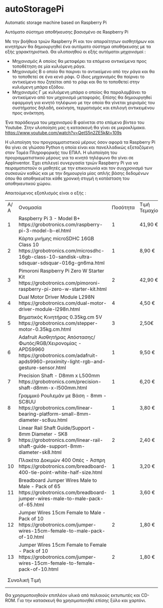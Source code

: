 # autoStoragePi
Automatic storage machine based on Raspberry Pi

Αυτόματο σύστημα αποθήκευσης βασισμένο σε Raspberry Pi

Με την βοήθεια τριών Raspberry Pi και τον απαραίτητων αισθητήρων και κινητήρων θα δημιουργηθεί ένα αυτόματο σύστημα αποθήκευσης με τα εξής χαρακτηριστικά. Θα υλοποιηθού οι εξής αυτόματοι μηχανισμοί :
- Μηχανισμός Α οποίος θα μεταφέρει τα επόμενα αντικείμενα προς τοποθέτηση σε μία κυλιόμενη ράγα.
- Μηχανισμός Β ο οποίο θα παιρνει το αντικείμενο από την ράγα και θα το τοποθετεί σε ένα κενό ράφι. Ο ίδιος μηχανισμός θα παίρνει το αντικείμενο που ζητείται από το ράφι και θα το τοποθετεί στην κυλιόμενη μπάρα εξόδου.
- Μηχανισμός Γ με κυλιόμενη μπάρα ο οποίος θα παραλαμβάνει το αντικείμενο από τον μηχανισμό μεταφοράς. Επίσης θα δημιουργηθεί εφαρμογή για κινητό τηλέφωνο με την οποία θα γίνεται χειρισμός του συστήματος δηλαδή, εκκίνηση, τερματισμός και επιλογή αντικειμένου προς ανάκτηση.

Ένα παράδειγμα του μηχανισμού Β φαίνεται στο επόμενο βίντεο του Youtube. Στην υλοποίηση μας η κατασκευή θα γίνει σε μικροκλίμακα.
https://www.youtube.com/watch?v=QetS5n2ZE5k&t=109s

Η υλοποίηση του προγραμματιστικού μέρους όσον αφορά τα Raspberry Pi θα γίνει σε γλώσσα Python η οποία είναι και πανελλαδικώς εξεταζόμενη στον Τομέα Πληροφορικής του ΕΠΑΛ. Η υλοποίηση του προγραμματιστικού μέρους για το κινητό τηλέφωνο θα γίνει σε AppInventor. Έχει επιλεγεί συνεργασία τριών Raspberry Pi για να πειραματιστούν οι μαθητές με την επικοινωνία και τον συγχρονισμό των συσκευών καθώς και με την δημιουργία μίας απλής βάσης δεδομένων όπου θα αποθηκευέται κάθε χρονική στιγμή η κατάσταση του αποθηκευτικού χώρου.

Απαιτούμενος εξοπλισμός είναι ο εξής :

<table>
  <tr>
    <td>Α/Α</td>
    <td>Ονομασία</td>
    <td>Ποσότητα</td>
    <td>Τιμή Τεμαχίου</td>
    <td>Σύνολο Τιμής</td>
  </tr>
  <tr>
    <td>1</td>
    <td>
      Raspberry Pi 3 - Model B+</br>
      https://grobotronics.com/raspberry-pi-3-model-b-el.html
    </td>
    <td>1</td>
    <td>41,90 €</td>
    <td>41,90 €</td>
  </tr>
  <tr>
    <td>2</td>
    <td>Κάρτα μνήμης microSDHC 16GB Class 10</br>
    https://grobotronics.com/microsdhc-16gb-class-10-sandisk-ultra-sdsquar-sdsquar-016g-gn6ma.html
    </td>
    <td>1</td>
    <td>8,90 €</td>
    <td>8,90 €</td>
  </tr>
  <tr>
    <td>3</td>
    <td>Pimoroni Raspberry Pi Zero W Starter Kit</br>
    https://grobotronics.com/pimoroni-raspberry-pi-zero-w-starter-kit.html
    </td>
    <td>2</td>
    <td>42,90 €</td>
    <td>85,80 €</td>
  </tr>
  <tr>
    <td>4</td>
    <td>Dual Motor Driver Module L298N</br>
    https://grobotronics.com/dual-motor-driver-module-l298n.html
  </td>
    <td>4</td>
    <td>4,50 €</td>
    <td>18,00 €</td>
  </tr>
  <tr>
    <td>5</td>
    <td>Βηματικός Κινητήρας 0.35kg.cm 5V</br>
    https://grobotronics.com/stepper-motor-0.35kg.cm.html
    </td>
    <td>3</td>
    <td>2,50€</td>
    <td>7,50 €</td>
  </tr>
  <tr>
    <td>6</td>
    <td>Adafruit Αισθητήρας Απόστασης/Φωτός/RGB/Χειρονομίας - APDS9960<br/>
      https://grobotronics.com/adafruit-apds9960-proximity-light-rgb-and-gesture-sensor.html
  </td>
    <td>1</td>
    <td>9,50 €</td>
    <td>9,50 €</td>
  </tr>
  <tr>
    <td>7</td>
    <td>Precision Shaft - D8mm x L500mm</br>
https://grobotronics.com/precision-shaft-d8mm-x-l500mm.html</td>
    <td>1</td>
    <td>6,20 €</td>
    <td>6,20 €</td>
  </tr>
  <tr>
    <td>8</td>
    <td>Γραμμικό Ρουλεμάν με Βάση - 8mm - SC8UU</br>
    https://grobotronics.com/linear-bearing-platform-small-8mm-diameter-sc8uu.html
    </td>
    <td>1</td>
    <td>3,80 €</td>
    <td>3,80 €</td>
  </tr>
  <tr>
    <td>9</td>
    <td>Linear Rail Shaft Guide/Support - 8mm Diameter - SK8</br>
    https://grobotronics.com/linear-rail-shaft-guide-support-8mm-diameter-sk8.html</td>
    <td>2</td>
    <td>2,40 €</td>
    <td>4,80 €</td>
  </tr>
  <tr>
    <td>10</td>
    <td>Πλακέτα Δοκιμών 400 Οπές - Άσπρη<br/>
  https://grobotronics.com/breadboard-400-tie-point-white-half-size.html</td>
    <td>1</td>
    <td>3,20 €</td>
    <td>3,20 €</td>
  </tr>
  <tr>
    <td>11</td>
    <td>Breadboard Jumper Wires Male to Male - Pack of 65</br>
    https://grobotronics.com/breadboard-jumper-wires-male-to-male-pack-of-65.html
    </td>
    <td>1</td>
    <td>3,60 €</td>
    <td>3,60 €</td>
  </tr>
  <tr>
    <td>12</td>
    <td>Jumper Wires 15cm Female to Male - Pack of 10<br/>
      https://grobotronics.com/jumper-wires-15cm-female-to-male-pack-of-10.html
  </td>
    <td>2</td>
    <td>1,80 €</td>
    <td>3,60 €</td>
  </tr>
  <tr>
    <td>13</td>
    <td>Jumper Wires 15cm Female to Female - Pack of 10<br/>
      https://grobotronics.com/jumper-wires-15cm-female-to-female-pack-of-10.html
  </td>
    <td>2</td>
    <td>1,80 €</td>
    <td>3,60 €</td>
  </tr>
  <tr>
    <td colspan="4">Συνολική Τιμή</td>
    <td>200,40 €</td>
  </tr>
</table>

Θα χρησιμοποιηθούν επιπλέον υλικά από παλαιούς εκτυπωτές και CD-ROM.
Για την κατασκευή θα χρησιμοποιηθεί επίσης ξύλο και χαρτόνι.
